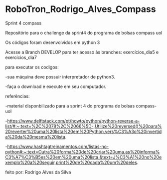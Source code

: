 # RoboTron_Rodrigo_Alves_Compass
Sprint 4 compass

Repositório para o challenge da sprint4 do programa de bolsas compass uol

Os códigos foram desenvolvidos em python 3

Acesse a Branch DEVELOP para ter acesso às branches: exercícios_dia5 e exercícios_dia7

para executar os codigos: 

-sua máquina deve possuir  interpretador de python3.

-faça o download e execute em seu computador.   

referências:

-material disponbilizado para a sprint 4 do programa de bolsas compass-uol

-https://www.delftstack.com/pt/howto/python/python-reverse-a-list/#:~:text=%2C%2078%2C%2066%5D-,Utilize%20reversed()%20para%20reverter%20uma%20lista%20em%20Python,vers%C3%A3o%20invertida%20da%20mesma%20lista.

-https://www.hashtagtreinamentos.com/listas-no-python#:~:text=Outra%20forma%20de%20criar%20uma,as%20informa%C3%A7%C3%B5es%20em%20uma%20lista.&text=J%C3%A1%20no%20exemplo%20a%20seguir,print%20de%20cada%20um%20deles.

feito por: Rodrigo Alves da Silva 
